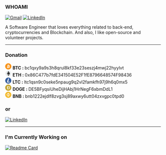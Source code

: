
### WHOAMI
<a href="mailto:mehran.safaripour@gmail.com"><img alt="Gmail" src="https://img.shields.io/badge/Gmail-red?style=for-the-badge&logo=gmail&logoColor=white"/></a> <a href="https://www.linkedin.com/in/mehran-safaripour/"><img alt="LinkedIn" src="https://img.shields.io/badge/linkedin-blue?&style=for-the-badge&logo=linkedin&logoColor=white"/></a>

A Software Engineer that loves everything related to back-end, cryptocurrencies and Blockchain. And also, I like open-source and volunteer projects.


<hr>

### Donation

![image](./img/bitcoin.png) <b>BTC : </b>  bc1qxy9a9s3h8qrul8kf33e23seszj4mwj22hyylvt <br>
![image](./img/ethereum.png) <b>ETH : </b>  0x86C477b7fdE341504E52F1fE8796648574F98436 <br>
![image](./img/litecoin.png) <b>LTC : </b>  ltc1qsn9c0seke5npaug9q2vl2famkfh97j9h6q0mx5 <br>
![image](./img/dogecoin.png) <b>DOGE : </b>  DE5BFyqsiUheDijHAbj1HrNegF6xbmDdL1 <br>
![image](./img/binance-coin.png) <b>BNB : </b>  bnb1222ejdlf8zvg3sj89axwy6utt04zxvgpc0tpd0 <br>

### or

<a href="http://www.coffeete.ir/promethe"><img alt="LinkedIn" src="https://img.shields.io/badge/-buy_me_a%C2%A0coffee-gray?logo=buy-me-a-coffee"/></a>


<hr>


### I'm Currently Working on
[![Readme Card](https://github-readme-stats.vercel.app/api/pin/?username=abysswarrior&repo=crypto-funds-portfolio&theme=dracula)](https://github.com/abysswarrior/crypto-funds-portfolio)

<!--
<hr>

### Status

<p>
  <img src=https://github-readme-stats.vercel.app/api?username=b1ng-b0ng&bg_color=191b1f&title_color=36beb6&text_color=fff&line_height=20&hide=["stars"] />
  <img src=https://github-readme-stats.vercel.app/api/top-langs/?username=hatamiarash7&layout=compact&bg_color=191b1f&title_color=36beb6&text_color=fff&hide=html,css&langs_count=4 />
</p>

-->
